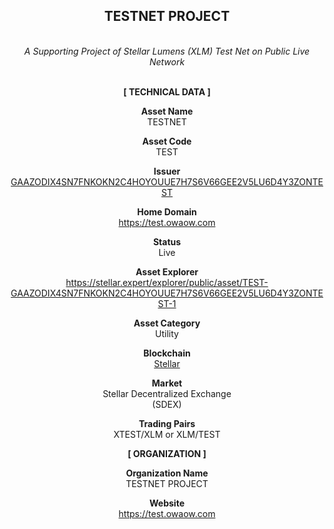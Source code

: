 <div align="center">
<h2><strong>TESTNET PROJECT</strong></h2><br>
<i>A Supporting Project of Stellar Lumens (XLM) Test Net on Public Live Network</i><br><br>

<strong>[ TECHNICAL DATA ]</strong><br> 

<strong>Asset Name</strong>
<br>TESTNET<br>

<strong>Asset Code</strong>
<br>TEST<br>

<strong>Issuer</strong>
<br><a href="https://stellar.expert/explorer/public/account/GAAZODIX4SN7FNKOKN2C4HOYOUUE7H7S6V66GEE2V5LU6D4Y3ZONTEST" target="_blank">GAAZODIX4SN7FNKOKN2C4HOYOUUE7H7S6V66GEE2V5LU6D4Y3ZONTEST</a><br> 

<strong>Home Domain</strong>
<br><a href="https://test.owaow.com" target="_blank">https://test.owaow.com</a><br> 

<strong>Status</strong>
<br>Live<br> 

<strong>Asset Explorer</strong>
<br><a href="https://stellar.expert/explorer/public/asset/TEST-GAAZODIX4SN7FNKOKN2C4HOYOUUE7H7S6V66GEE2V5LU6D4Y3ZONTEST-1" target="_blank">https://stellar.expert/explorer/public/asset/TEST-GAAZODIX4SN7FNKOKN2C4HOYOUUE7H7S6V66GEE2V5LU6D4Y3ZONTEST-1</a><br> 

<strong>Asset Category</strong>
<br>Utility<br> 

<strong>Blockchain</strong>
<br><a href="https://stellar.org" target="_blank">Stellar</a><br> 

<strong>Market</strong>
<br>Stellar Decentralized Exchange<br>(SDEX)<br>

<strong>Trading Pairs</strong>
<br>XTEST/XLM or XLM/TEST<br> 

<strong>[ ORGANIZATION ]</strong><br> 

<strong>Organization Name</strong>
<br>TESTNET PROJECT<br> 

<strong>Website</strong>
<br><a href="https://test.owaow.com" target="_blank">https://test.owaow.com</a><br> 
</div>
